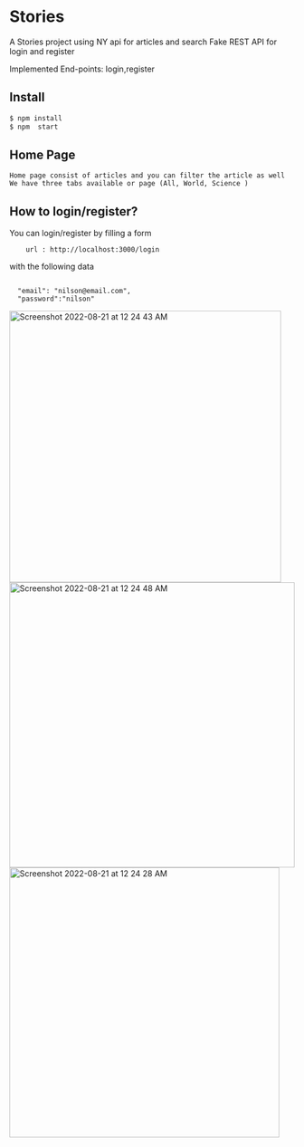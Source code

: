 # Stories


A Stories project using 
    NY api for articles and search
    Fake REST API  for login and register


Implemented End-points: login,register

## Install

```bash
$ npm install
$ npm  start
```

## Home Page
    Home page consist of articles and you can filter the article as well
    We have three tabs available or page (All, World, Science )

## How to login/register?

You can login/register by filling a form 

```
    url : http://localhost:3000/login

```
with the following data 

```

  "email": "nilson@email.com",
  "password":"nilson"

```
<img width="480" alt="Screenshot 2022-08-21 at 12 24 43 AM" src="https://user-images.githubusercontent.com/62178420/185762232-444197b0-c2ec-4dbe-bb38-af2ea3271e24.png">
<img width="504" alt="Screenshot 2022-08-21 at 12 24 48 AM" src="https://user-images.githubusercontent.com/62178420/185762224-7b4a3f75-37e4-4e8e-97de-028d8bb558cc.png"><img width="477" alt="Screenshot 2022-08-21 at 12 24 28 AM" src="https://user-images.githubusercontent.com/62178420/185762234-7aec9f7f-1e09-412a-8108-8723abc69efc.png">


